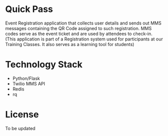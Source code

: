 Quick Pass
==========
Event Registration application that collects user details and sends out MMS messages containing the QR Code assigned to such registration. MMS codes serve as the event ticket and are used by attendees to check-in. (This application is part of a Registration system used for participants at our Training Classes. It also serves as a learning tool for students)

Technology Stack
================
* Python/Flask
* Twilio MMS API
* Redis
* rq

License
=======
To be updated



